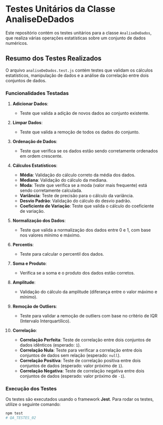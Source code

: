 # Testes Unitários da Classe AnaliseDeDados

Este repositório contém os testes unitários para a classe `AnaliseDeDados`, que realiza várias operações estatísticas sobre um conjunto de dados numéricos.

## Resumo dos Testes Realizados

O arquivo `analiseDeDados.test.js` contém testes que validam os cálculos estatísticos, manipulação de dados e a análise da correlação entre dois conjuntos de dados.

### Funcionalidades Testadas

1. **Adicionar Dados**:
   - Teste que valida a adição de novos dados ao conjunto existente.
   
2. **Limpar Dados**:
   - Teste que valida a remoção de todos os dados do conjunto.
   
3. **Ordenação de Dados**:
   - Teste que verifica se os dados estão sendo corretamente ordenados em ordem crescente.

4. **Cálculos Estatísticos**:
   - **Média**: Validação do cálculo correto da média dos dados.
   - **Mediana**: Validação do cálculo da mediana.
   - **Moda**: Teste que verifica se a moda (valor mais frequente) está sendo corretamente calculada.
   - **Variância**: Teste de precisão para o cálculo da variância.
   - **Desvio Padrão**: Validação do cálculo do desvio padrão.
   - **Coeficiente de Variação**: Teste que valida o cálculo do coeficiente de variação.
   
5. **Normalização dos Dados**:
   - Teste que valida a normalização dos dados entre 0 e 1, com base nos valores mínimo e máximo.

6. **Percentis**:
   - Teste para calcular o percentil dos dados.

7. **Soma e Produto**:
   - Verifica se a soma e o produto dos dados estão corretos.

8. **Amplitude**:
   - Validação do cálculo da amplitude (diferança entre o valor máximo e mínimo).

9. **Remoção de Outliers**:
   - Teste para validar a remoção de outliers com base no critério de IQR (Intervalo Interquartílico).

10. **Correlação**:
    - **Correlação Perfeita**: Teste de correlação entre dois conjuntos de dados idênticos (esperado: `1`).
    - **Correlação Nula**: Teste para verificar a correlação entre dois conjuntos de dados sem relação (esperado: `null`).
    - **Correlação Positiva**: Teste de correlação positiva entre dois conjuntos de dados (esperado: valor próximo de `1`).
    - **Correlação Negativa**: Teste de correlação negativa entre dois conjuntos de dados (esperado: valor próximo de `-1`).

### Execução dos Testes

Os testes são executados usando o framework **Jest**. Para rodar os testes, utilize o seguinte comando:

```bash
npm test
#   Q A _ T E S T E S _ 0 2  
 